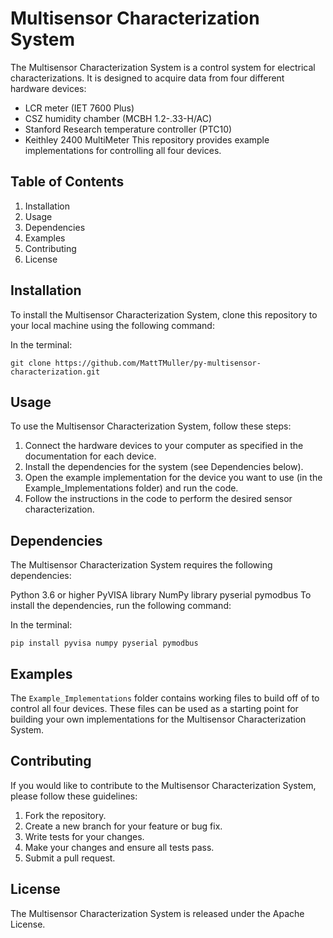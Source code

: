 # Multisensor Characterization System
The Multisensor Characterization System is a control system for electrical characterizations. It is designed to acquire data from four different hardware devices:

- LCR meter (IET 7600 Plus)
- CSZ humidity chamber (MCBH 1.2-.33-H/AC)
- Stanford Research temperature controller (PTC10)
- Keithley 2400 MultiMeter
This repository provides example implementations for controlling all four devices.

## Table of Contents
1. Installation
2. Usage
3. Dependencies
4. Examples
5. Contributing
6.  License
## Installation
To install the Multisensor Characterization System, clone this repository to your local machine using the following command:

In the terminal:  

`git clone https://github.com/MattTMuller/py-multisensor-characterization.git`

## Usage
To use the Multisensor Characterization System, follow these steps:

1. Connect the hardware devices to your computer as specified in the documentation for each device.
2. Install the dependencies for the system (see Dependencies below).
3. Open the example implementation for the device you want to use (in the Example_Implementations folder) and run the code.
4. Follow the instructions in the code to perform the desired sensor characterization.

## Dependencies
The Multisensor Characterization System requires the following dependencies:

Python 3.6 or higher
PyVISA library
NumPy library
pyserial
pymodbus
To install the dependencies, run the following command:

In the terminal:

`pip install pyvisa numpy pyserial pymodbus`

## Examples
The `Example_Implementations` folder contains working files to build off of to control all four devices. These files can be used as a starting point for building your own implementations for the Multisensor Characterization System.

## Contributing
If you would like to contribute to the Multisensor Characterization System, please follow these guidelines:

1. Fork the repository.
2. Create a new branch for your feature or bug fix.
3. Write tests for your changes.
4. Make your changes and ensure all tests pass.
5. Submit a pull request.

## License
The Multisensor Characterization System is released under the Apache License.
